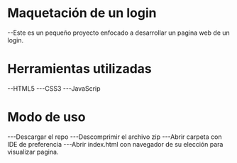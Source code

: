 # Maquetación de un login
--Este es un pequeño proyecto enfocado a desarrollar un pagina web de un login.

# Herramientas utilizadas
--HTML5
---CSS3
---JavaScrip

# Modo de uso
---Descargar el repo 
---Descomprimir el archivo zip
---Abrir carpeta con IDE de preferencia
---Abrir index.html con navegador de su elección para visualizar pagina.

